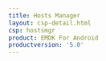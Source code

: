 ```yaml
---
title: Hosts Manager
layout: csp-detail.html
csp: hostsmgr
product: EMDK For Android
productversion: '5.0'
---
```









